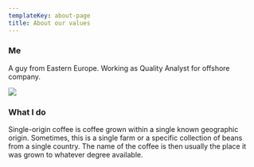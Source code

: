```yaml
---
templateKey: about-page
title: About our values
---
```

### Me

A guy from Eastern Europe. Working as Quality Analyst for offshore company.

![](/img/me.jpeg)

### What I do

Single-origin coffee is coffee grown within a single known geographic origin. Sometimes, this is a single farm or a specific collection of beans from a single country. The name of the coffee is then usually the place it was grown to whatever degree available.
